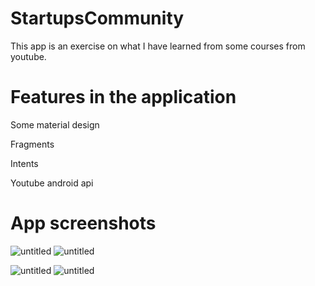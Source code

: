 # StartupsCommunity
This app is an exercise on what I have learned from some courses from youtube.
# Features in the application
Some material design

Fragments

Intents

Youtube android api
# App screenshots
![untitled](https://user-images.githubusercontent.com/30288171/50665339-ea406a80-0fb8-11e9-8a8f-ccdade337a8c.png)
![untitled](https://user-images.githubusercontent.com/30288171/50665439-60dd6800-0fb9-11e9-9d13-67b26947cc05.png)

![untitled](https://user-images.githubusercontent.com/30288171/50665378-21168080-0fb9-11e9-9e29-4d105aff3178.png)
![untitled](https://user-images.githubusercontent.com/30288171/50665478-7c487300-0fb9-11e9-9e10-20148d2aff1f.png)



